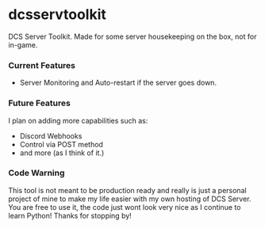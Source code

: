 # dcsservtoolkit
DCS Server Toolkit. Made for some server housekeeping on the box, not for in-game.

### Current Features
- Server Monitoring and Auto-restart if the server goes down.

### Future Features
I plan on adding more capabilities such as:
- Discord Webhooks
- Control via POST method
- and more (as I think of it.)

### Code Warning
This tool is not meant to be production ready and really is just a personal project of mine to make my life easier with my own hosting of DCS Server. You are free to use it, the code just wont look very nice as I continue to learn Python!
Thanks for stopping by!
